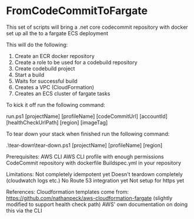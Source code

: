 # FromCodeCommitToFargate
This set of scripts will bring a .net core codecommit repository with docker set up all the to a fargate ECS deployment

This will do the following:
1. Create an ECR docker repository
2. Create a role to be used for a codebuild repository
3. Create codebuild project
4. Start a build
5. Waits for successful build
6. Creates a VPC (CloudFormation)
7. Creates an ECS cluster of fargate tasks

To kick it off run the following command:

run.ps1 [projectName] [profileName] [codeCommitUrl] [accountId] [healthCheckUrlPath] [region] [imageTag]

To tear down your stack when finished run the following command:

.\tear-down\tear-down.ps1 [projectName] [profileName] [region]

Prerequisites:
AWS CLI
AWS CLI profile with enough permissions
CodeCommit repository with dockerfile
Buildspec.yml in your repository

Limitations:
Not completely idempotent yet
Doesn't teardown completely (cloudwatch logs etc.)
No Route 53 integration yet
Not setup for https yet

References:
Cloudformation templates come from: https://github.com/nathanpeck/aws-cloudformation-fargate (slightly modified to support health check path)
AWS' own documentation on doing this via the CLI
